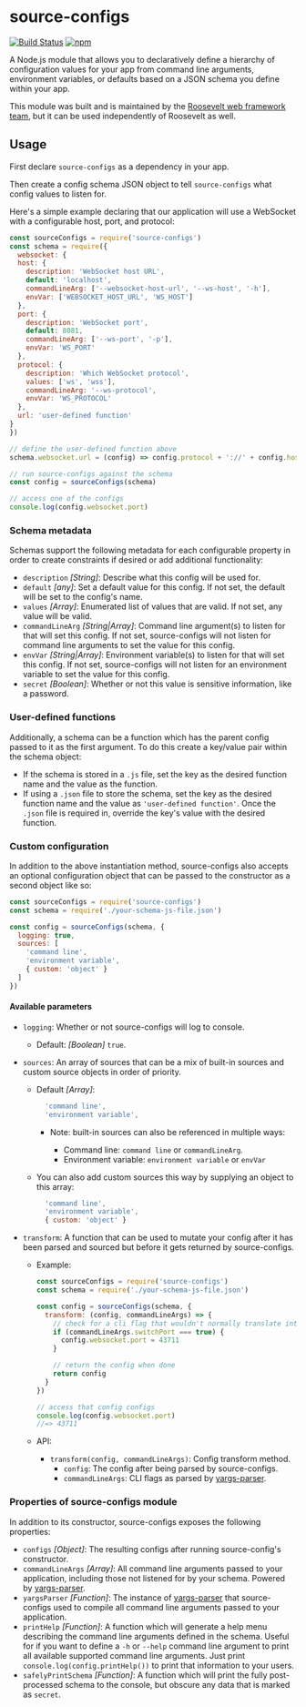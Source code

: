 # source-configs

[![Build Status](https://github.com/rooseveltframework/source-configs/workflows/CI/badge.svg
)](https://github.com/rooseveltframework/source-configs/actions?query=workflow%3ACI) [![npm](https://img.shields.io/npm/v/source-configs.svg)](https://www.npmjs.com/package/source-configs)

A Node.js module that allows you to declaratively define a hierarchy of configuration values for your app from command line arguments, environment variables, or defaults based on a JSON schema you define within your app.

This module was built and is maintained by the [Roosevelt web framework](https://github.com/rooseveltframework/roosevelt) [team](https://github.com/orgs/rooseveltframework/people), but it can be used independently of Roosevelt as well.

## Usage

First declare `source-configs` as a dependency in your app.

Then create a config schema JSON object to tell `source-configs` what config values to listen for.

Here's a simple example declaring that our application will use a WebSocket with a configurable host, port, and protocol:

```javascript
const sourceConfigs = require('source-configs')
const schema = require({
  websocket: {
  host: {
    description: 'WebSocket host URL',
    default: 'localhost',
    commandLineArg: ['--websocket-host-url', '--ws-host', '-h'],
    envVar: ['WEBSOCKET_HOST_URL', 'WS_HOST']
  },
  port: {
    description: 'WebSocket port',
    default: 8081,
    commandLineArg: ['--ws-port', '-p'],
    envVar: 'WS_PORT'
  },
  protocol: {
    description: 'Which WebSocket protocol',
    values: ['ws', 'wss'],
    commandLineArg: '--ws-protocol',
    envVar: 'WS_PROTOCOL'
  },
  url: 'user-defined function'
}
})

// define the user-defined function above
schema.websocket.url = (config) => config.protocol + '://' + config.host + ':' + config.port

// run source-configs against the schema
const config = sourceConfigs(schema)

// access one of the configs
console.log(config.websocket.port)
```

### Schema metadata

Schemas support the following metadata for each configurable property in order to create constraints if desired or add additional functionality:

- `description` *[String]*: Describe what this config will be used for.
- `default` *[any]*: Set a default value for this config. If not set, the default will be set to the config's name.
- `values` *[Array]*: Enumerated list of values that are valid. If not set, any value will be valid.
- `commandLineArg` *[String|Array<String>]*: Command line argument(s) to listen for that will set this config. If not set, source-configs will not listen for command line arguments to set the value for this config.
- `envVar` *[String|Array<String>]*: Environment variable(s) to listen for that will set this config. If not set, source-configs will not listen for an environment variable to set the value for this config.
- `secret` *[Boolean]*: Whether or not this value is sensitive information, like a password.

### User-defined functions

Additionally, a schema can be a function which has the parent config passed to it as the first argument. To do this create a key/value pair within the schema object:

- If the schema is stored in a `.js` file, set the key as the desired function name and the value as the function.
- If using a `.json` file to store the schema, set the key as the desired function name and the value as `'user-defined function'`. Once the `.json` file is required in, override the key's value with the desired function.

### Custom configuration

In addition to the above instantiation method, source-configs also accepts an optional configuration object that can be passed to the constructor as a second object like so:

```javascript
const sourceConfigs = require('source-configs')
const schema = require('./your-schema-js-file.json')

const config = sourceConfigs(schema, {
  logging: true,
  sources: [
    'command line',
    'environment variable',
    { custom: 'object' }
  ]
})
```

#### Available parameters

- `logging`: Whether or not source-configs will log to console.
  
  - Default: *[Boolean]* `true`.

- `sources`: An array of sources that can be a mix of built-in sources and custom source objects in order of priority.
  
  - Default *[Array]*:
    
    ```javascript
      'command line',
      'environment variable',
    ```
    
    - Note: built-in sources can also be referenced in multiple ways:
      
      - Command line: `command line` or `commandLineArg`.
      - Environment variable: `environment variable` or `envVar`
  
  - You can also add custom sources this way by supplying an object to this array:
    
    ```javascript
      'command line',
      'environment variable',
      { custom: 'object' }
    ```

- `transform`: A function that can be used to mutate your config after it has been parsed and sourced but before it gets returned by source-configs.
  
  - Example:
    
    ```javascript
    const sourceConfigs = require('source-configs')
    const schema = require('./your-schema-js-file.json')
    
    const config = sourceConfigs(schema, {
      transform: (config, commandLineArgs) => {
        // check for a cli flag that wouldn't normally translate into a config
        if (commandLineArgs.switchPort === true) {
          config.websocket.port = 43711
        }
    
        // return the config when done
        return config
      }
    })
    
    // access that config configs
    console.log(config.websocket.port)
    //=> 43711
    ```
  
  - API:
    
    - `transform(config, commandLineArgs)`: Config transform method.
      - `config`: The config after being parsed by source-configs.
      - `commandLineArgs`: CLI flags as parsed by [yargs-parser](https://www.npmjs.com/package/yargs-parser).

### Properties of source-configs module

In addition to its constructor, source-configs exposes the following properties:

- `configs` *[Object]*: The resulting configs after running source-config's constructor.
- `commandLineArgs` *[Array]*: All command line arguments passed to your application, including those not listened for by your schema. Powered by [yargs-parser](https://www.npmjs.com/package/yargs-parser).
- `yargsParser` *[Function]*: The instance of [yargs-parser](https://www.npmjs.com/package/yargs-parser) that source-configs used to compile all command line arguments passed to your application.
- `printHelp` *[Function]*: A function which will generate a help menu describing the command line arguments defined in the schema. Useful for if you want to define a `-h` or `--help` command line argument to print all available supported command line arguments. Just print `console.log(config.printHelp())` to print that information to your users.
- `safelyPrintSchema` *[Function]*: A function which will print the fully post-processed schema to the console, but obscure any data that is marked as `secret`.
